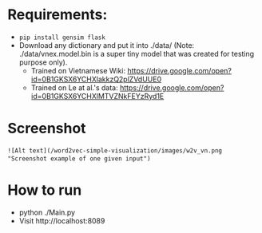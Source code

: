 # Requirements:
- ```pip install gensim flask```
- Download any dictionary and put it into ./data/ (Note: ./data/vnex.model.bin is a super tiny model that was created for testing purpose only).
    - Trained on Vietnamese Wiki: https://drive.google.com/open?id=0B1GKSX6YCHXlakkzQ2plZVdUUE0
    - Trained on Le at al.'s data: https://drive.google.com/open?id=0B1GKSX6YCHXlMTVZNkFEYzRyd1E

# Screenshot
    ![Alt text](/word2vec-simple-visualization/images/w2v_vn.png "Screenshot example of one given input")

# How to run
- python ./Main.py
- Visit http://localhost:8089

